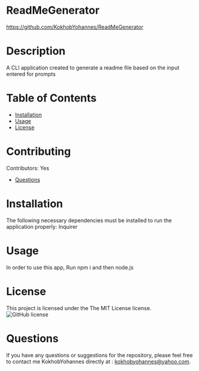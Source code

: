 
# ReadMeGenerator
https://github.com/KokhobYohannes/ReadMeGenerator
# Description
A CLI application created to generate a readme file based on the input entered for prompts
# Table of Contents 
* [Installation](#installation)
* [Usage](#usage)
* [License](#license)
# Contributing
​Contributors: Yes
* [Questions](#questions)
# Installation
The following necessary dependencies must be installed to run the application properly: Inquirer
# Usage
In order to use this app, Run npm i and then node.js
# License
This project is licensed under the The MIT License license. 
![GitHub license](https://img.shields.io/badge/license-MIT-blue.svg)
# Questions
If you have any questions or suggestions for the repository, please feel free to contact me KokhobYohannes directly at : kokhobyohannes@yahoo.com.
